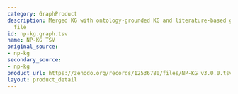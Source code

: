 ```yaml
---
category: GraphProduct
description: Merged KG with ontology-grounded KG and literature-based graph as TSV
  file
id: np-kg.graph.tsv
name: NP-KG TSV
original_source:
- np-kg
secondary_source:
- np-kg
product_url: https://zenodo.org/records/12536780/files/NP-KG_v3.0.0.tsv?download=1
layout: product_detail
---
```

